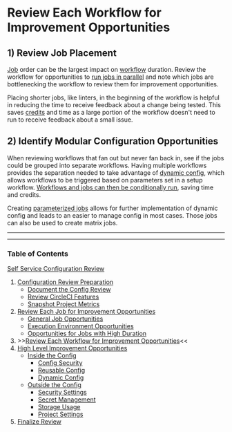 # Review Each Workflow for Improvement Opportunities

## 1) Review Job Placement

[Job](https://circleci.com/docs/glossary/#job) order can be the largest impact on [workflow](https://circleci.com/docs/glossary/#workflow) duration. Review the workflow for opportunities to [run jobs in parallel](https://circleci.com/docs/workflows/#fan-outfan-in-workflow) and note which jobs are bottlenecking the workflow to review them for improvement opportunities.

Placing shorter jobs, like linters, in the beginning of the workflow is helpful in reducing the time to receive feedback about a change being tested. This saves [credits](https://circleci.com/docs/credits/) and time as a large portion of the workflow doesn't need to run to receive feedback about a small issue.

## 2) Identify Modular Configuration Opportunities

When reviewing workflows that fan out but never fan back in, see if the jobs could be grouped into separate workflows. Having multiple workflows provides the separation needed to take advantage of [dynamic config](https://circleci.com/docs/dynamic-config/), which allows workflows to be triggered based on parameters set in a setup workflow. [Workflows and jobs can then be conditionally run](https://support.circleci.com/hc/en-us/articles/360043638052-Conditional-steps-in-jobs-and-conditional-workflows), saving time and credits.

Creating [parameterized jobs](https://circleci.com/docs/reusing-config/#authoring-parameterized-jobs) allows for further implementation of dynamic config and leads to an easier to manage config in most cases. Those jobs can also be used to create matrix jobs.

---

---

### Table of Contents

[Self Service Configuration Review](../self_service_config_review.md)

1. [Configuration Review Preparation](../review_preparation/review_preparation.md)
    - [Document the Config Review](../review_preparation/document_review.md)
    - [Review CircleCI Features](../review_preparation/review_features.md)
    - [Snapshot Project Metrics](../review_preparation/snapshot_metrics.md)
2. [Review Each Job for Improvement Opportunities](../job_review/job_review.md)
    - [General Job Opportunities](../job_review/general_opportunities.md)
    - [Execution Environment Opportunities](../job_review/execution_environment.md)
    - [Opportunities for Jobs with High Duration](../job_review/high_duration.md)
3. \>\>[Review Each Workflow for Improvement Opportunities](workflow_review.md)<<
4. [High Level Improvement Opportunities](../high_level_recommendations/high_level_recommendations.md)
    - [Inside the Config](../high_level_recommendations/inside_config/inside_config.md)
        - [Config Security](../high_level_recommendations/inside_config/config_security.md)
        - [Reusable Config](../high_level_recommendations/inside_config/reusable_config.md)
        - [Dynamic Config](../high_level_recommendations/inside_config/dynamic_config.md)
    - [Outside the Config](../high_level_recommendations/outside_config/outside_config.md)
        - [Security Settings](../high_level_recommendations/outside_config/security_settings.md)
        - [Secret Management](../high_level_recommendations/outside_config/secret_management.md)
        - [Storage Usage](../high_level_recommendations/outside_config/storage_usage.md)
        - [Project Settings](../high_level_recommendations/outside_config/project_settings.md)
5. [Finalize Review](../finalize_review/finalize_review.md)

